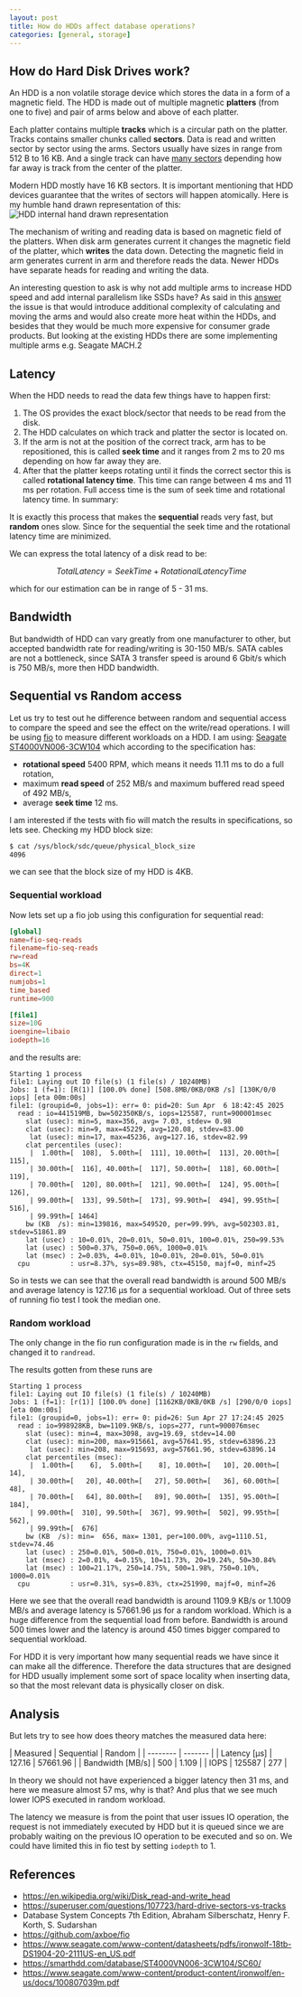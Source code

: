```yaml
---
layout: post
title: How do HDDs affect database operations?
categories: [general, storage]
---
```


## How do Hard Disk Drives work?

An HDD is a non volatile storage device which stores the data in a form of a magnetic
field. The HDD is made out of multiple magnetic  **platters** (from one to five) and pair of arms below and above of each platter.

Each platter contains multiple **tracks** which is a circular path on the platter.
Tracks contains smaller chunks called **sectors**. Data is read and written
sector by sector using the arms. Sectors usually have sizes in range from 512 B
to 16 KB. And a single track can have [many sectors](https://superuser.com/questions/107723/hard-drive-sectors-vs-tracks)
depending how far away is track from the center of the platter.

Modern HDD mostly
have 16 KB sectors. It is important mentioning that HDD devices guarantee that
the writes of sectors will happen atomically. Here is my humble hand drawn
representation of this:
![HDD internal hand drawn representation](/assets/image/hdd-internal.png)

The mechanism of writing and reading data is based on magnetic field of the platters. When disk arm generates current it changes the magnetic field of the platter,
which **writes** the data down. Detecting the magnetic field in arm generates
current in arm and therefore reads the data. Newer HDDs have separate heads for
reading and writing the data.

An interesting question to ask is why not add multiple arms to increase HDD speed
and add internal parallelism like SSDs have? As said in this [answer](https://superuser.com/questions/1137805/why-arent-there-multiple-heads-covering-the-radius-of-a-hard-disk-platter)
the issue is that would introduce additional complexity of calculating and moving
the arms and would also create more heat within the HDDs, and besides that they
would be much more expensive for consumer grade products. But looking at the
existing HDDs there are some implementing multiple arms e.g. Seagate MACH.2

## Latency 

When the HDD needs to read the data few things have to happen first:
1. The OS provides the exact block/sector that needs to be read from the disk.
2. The HDD calculates on which track and platter the sector is located on.
3. If the arm is not at the position of the correct track, arm has to be repositioned,
this is called **seek time** and it ranges from 2 ms to 20 ms depending on how far
away they are.
4. After that the platter keeps rotating until it finds the correct sector this
is called **rotational latency time**. This time can range between 4 ms and 11 ms
per rotation.
Full access time is the sum of seek time and rotational latency time. In summary:

It is exactly this process that makes the **sequential** reads very fast, but **random** ones
slow. Since for the sequential the seek time and the rotational latency time are minimized.

We can express the total latency of a disk read to be:
```math
TotalLatency = SeekTime + RotationalLatencyTime
```
which for our estimation can be in range of 5 - 31 ms.

## Bandwidth

But bandwidth of HDD can vary greatly from one manufacturer to other, but accepted
bandwidth rate for reading/writing is 30-150 MB/s. SATA cables are not a bottleneck,
since SATA 3 transfer speed is around 6 Gbit/s which is 750 MB/s, more then HDD
bandwidth.

## Sequential vs Random access

Let us try to test out he difference between random and sequential access to
compare the speed and see the effect on the write/read operations. I will be using
[fio](https://github.com/axboe/fio) to measure different workloads on a HDD. I
am using: [Seagate ST4000VN006-3CW104](https://smarthdd.com/database/ST4000VN006-3CW104/SC60/) which according to the specification has:
- **rotational speed** 5400 RPM, which means it needs 11.11 ms to do a full rotation,
- maximum **read speed** of 252 MB/s and maximum buffered read speed of 492 MB/s,
- average **seek time** 12 ms.

I am interested if the tests with fio will match the
results in specifications, so lets see. Checking my HDD block size:
```bash
$ cat /sys/block/sdc/queue/physical_block_size
4096
```

we can see that the block size of my HDD is 4KB.

### Sequential workload

Now lets set up a fio job using this configuration for sequential read:
```toml
[global]
name=fio-seq-reads
filename=fio-seq-reads
rw=read
bs=4K
direct=1
numjobs=1
time_based
runtime=900

[file1]
size=10G
ioengine=libaio
iodepth=16
```
and the results are:
```
Starting 1 process
file1: Laying out IO file(s) (1 file(s) / 10240MB)
Jobs: 1 (f=1): [R(1)] [100.0% done] [508.8MB/0KB/0KB /s] [130K/0/0 iops] [eta 00m:00s]
file1: (groupid=0, jobs=1): err= 0: pid=20: Sun Apr  6 18:42:45 2025
  read : io=441519MB, bw=502350KB/s, iops=125587, runt=900001msec
    slat (usec): min=5, max=356, avg= 7.03, stdev= 0.98
    clat (usec): min=9, max=45229, avg=120.08, stdev=83.00
     lat (usec): min=17, max=45236, avg=127.16, stdev=82.99
    clat percentiles (usec):
     |  1.00th=[  108],  5.00th=[  111], 10.00th=[  113], 20.00th=[  115],
     | 30.00th=[  116], 40.00th=[  117], 50.00th=[  118], 60.00th=[  119],
     | 70.00th=[  120], 80.00th=[  121], 90.00th=[  124], 95.00th=[  126],
     | 99.00th=[  133], 99.50th=[  173], 99.90th=[  494], 99.95th=[  516],
     | 99.99th=[ 1464]
    bw (KB  /s): min=139816, max=549520, per=99.99%, avg=502303.81, stdev=51861.89
    lat (usec) : 10=0.01%, 20=0.01%, 50=0.01%, 100=0.01%, 250=99.53%
    lat (usec) : 500=0.37%, 750=0.06%, 1000=0.01%
    lat (msec) : 2=0.03%, 4=0.01%, 10=0.01%, 20=0.01%, 50=0.01%
  cpu          : usr=8.37%, sys=89.98%, ctx=45150, majf=0, minf=25
```

So in tests we can see that the overall read bandwidth is around 500 MB/s and
average latency is 127.16 µs for a sequential workload. Out of three sets of running
fio test I took the median one.

### Random workload

The only change in the fio run configuration made is in the `rw` fields, and changed
it to `randread`. 

The results gotten from these runs are
```
Starting 1 process
file1: Laying out IO file(s) (1 file(s) / 10240MB)
Jobs: 1 (f=1): [r(1)] [100.0% done] [1162KB/0KB/0KB /s] [290/0/0 iops] [eta 00m:00s]
file1: (groupid=0, jobs=1): err= 0: pid=26: Sun Apr 27 17:24:45 2025
  read : io=998928KB, bw=1109.9KB/s, iops=277, runt=900076msec
    slat (usec): min=4, max=3098, avg=19.69, stdev=14.00
    clat (usec): min=200, max=915661, avg=57641.95, stdev=63896.23
     lat (usec): min=208, max=915693, avg=57661.96, stdev=63896.14
    clat percentiles (msec):
     |  1.00th=[    6],  5.00th=[    8], 10.00th=[   10], 20.00th=[   14],
     | 30.00th=[   20], 40.00th=[   27], 50.00th=[   36], 60.00th=[   48],
     | 70.00th=[   64], 80.00th=[   89], 90.00th=[  135], 95.00th=[  184],
     | 99.00th=[  310], 99.50th=[  367], 99.90th=[  502], 99.95th=[  562],
     | 99.99th=[  676]
    bw (KB  /s): min=  656, max= 1301, per=100.00%, avg=1110.51, stdev=74.46
    lat (usec) : 250=0.01%, 500=0.01%, 750=0.01%, 1000=0.01%
    lat (msec) : 2=0.01%, 4=0.15%, 10=11.73%, 20=19.24%, 50=30.84%
    lat (msec) : 100=21.17%, 250=14.75%, 500=1.98%, 750=0.10%, 1000=0.01%
  cpu          : usr=0.31%, sys=0.83%, ctx=251990, majf=0, minf=26
```
Here we see that the overall read bandwidth is around 1109.9 KB/s or 1.1009 MB/s and
average latency is 57661.96 µs for a random workload. Which is a huge difference
from the sequential load from before. Bandwidth is around 500 times lower and the latency
is around 450 times bigger compared to sequential workload.

For HDD it is very important how many sequential reads we have since it can make all
the difference. Therefore the data structures that are designed for HDD usually implement
some sort of space locality when inserting data, so that the most relevant data is physically
closer on disk.

## Analysis 

But lets try to see how does theory matches the measured data here:

| Measured | Sequential | Random |
| -------- | ------- |
| Latency [µs]  | 127.16 | 57661.96  |
| Bandwidth [MB/s] | 500 | 1.109 |
| IOPS  | 125587 | 277 |

In theory we should not have experienced a bigger latency then 31 ms, and here we measure almost
57 ms, why is that? And plus that we see much lower IOPS executed in random workload.

The latency we measure is from the point that user issues IO operation,
the request is not immediately executed by HDD but it is queued since we are probably waiting on 
the previous IO operation to be executed and so on. We could have limited this in fio test by
setting `iodepth` to 1.


## References
- <https://en.wikipedia.org/wiki/Disk_read-and-write_head>
- <https://superuser.com/questions/107723/hard-drive-sectors-vs-tracks> 
- Database System Concepts 7th Edition, Abraham Silberschatz, Henry F. Korth,
S. Sudarshan
- <https://github.com/axboe/fio>
- <https://www.seagate.com/www-content/datasheets/pdfs/ironwolf-18tb-DS1904-20-2111US-en_US.pdf>
- <https://smarthdd.com/database/ST4000VN006-3CW104/SC60/>
- <https://www.seagate.com/www-content/product-content/ironwolf/en-us/docs/100807039m.pdf>


